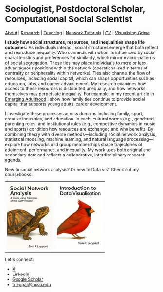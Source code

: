 # Sociologist, Postdoctoral Scholar, Computational Social Scientist
[About](https://Tom-R-Leppard.github.io/) | [Research](/research.md) | [Teaching](/teaching.md) | [Network Tutorials](/network_tutorials.md) | [CV](/cv.pdf) | [Visualising Grime](/visualising_grime.md)

**I study how social structures, resources, and inequalities shape life outcomes.**
As individuals interact, social structures emerge that both reflect and reproduce inequality. Who connects with whom is influenced by social characteristics and preferences for similarity, which mirror macro-patterns of social segregation. These ties may place individuals to more or less advantageous positions within the network (operationalised in terms of centrality or peripherality within networks). Ties also channel the flow of resources, including social capital, which can shape opportunities such as education, jobs, and career advancement. My research examines how access to these resources is distributed unequally, and how networks themselves may perpetuate inequality. For example, in my recent article in [Emerging Adulthood](https://journals.sagepub.com/eprint/NZTFGYWIEKHFB8MDTXZG/full) I show how family ties continue to provide social capital that supports young adults’ career development.

I investigate these processes across domains including family, sport, creative industries, and education. In each, cultural norms (e.g., gendered parenting roles) and institutional rules (e.g., competitive dynamics in music and sports) condition how resources are exchanged and who benefits. By combining theory with diverse methods—including social network analysis, statistical modeling, machine learning, and natural language processing—I explore how networks and group memberships shape trajectories of attainment, performance, and inequality. My work uses both original and secondary data and reflects a collaborative, interdisciplinary research agenda.

New to social network analysis? Or new to Data vis? Check out my coursebooks: 

<table>
  <tr>
    <td>
      <a href="https://tom-r-leppard.github.io/SP25_SNA_Book/">
        <img src="/asset/cover.png" alt="Cover 1" width="150">
      </a>
    </td>
    <td>
      <a href="https://tom-r-leppard.github.io/Intro_to_vis/">
        <img src="/asset/cover2.png" alt="Cover 2" width="150">
      </a>
    </td>
  </tr>
</table>


Let's connect: 
- [X](https://x.com/LeppardTom)
- [LinkedIn](https://www.linkedin.com/in/tom-r-leppard-phd-a69b5b106/)
- [Google Scholar](https://scholar.google.com/citations?user=VFI_6lAAAAAJ&hl=en&oi=ao)
- trleppar@ncsu.edu
